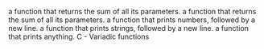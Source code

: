 a function that returns the sum of all its parameters.
a function that returns the sum of all its parameters.
a function that prints numbers, followed by a new line.
a function that prints strings, followed by a new line.
a function that prints anything.
C - Variadic functions